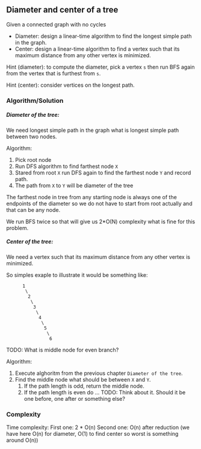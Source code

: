 ## Diameter and center of a tree

Given a connected graph with no cycles
- Diameter: design a linear-time algorithm to find the longest simple path in
  the graph.
- Center: design a linear-time algorithm to find a vertex such that its maximum
  distance from any other vertex is minimized.

Hint (diameter): to compute the diameter, pick a vertex `s` then run BFS again
from the vertex that is furthest from `s`. 

Hint (center): consider vertices on the longest path.

### Algorithm/Solution

##### Diameter of the tree:

We need longest simple path in the graph what is longest simple path between two
nodes.

Algorithm:

1. Pick root node
2. Run DFS algorithm to find farthest node `X`
3. Stared from root `X` run DFS again to find the farthest node `Y` and record
   path.
4. The path from `X` to `Y` will be diameter of the tree

The farthest node in tree from any starting node is always one of the endpoints
of the diameter so we do not have to start from root actually and that can be
any node.

We run BFS twice so that will give us 2*O(N) complexity what is fine for this problem.

##### Center of the tree:

We need a vertex such that its maximum distance from any other vertex is minimized. 

So simples exaple to illustrate it would be something like:

```log
      1
       \
        2
         \
          3
           \
            4
             \
              5
               \
                6
```

TODO: What is middle node for even branch?

Algorithm:

1. Execute alghoritm from the previous chapter `Diameter of the tree`.
2. Find the middle node what should be between `X` and `Y`. 
   1. If the path length is odd, return the middle node.
   2. If the path length is even do ... TODO: Think about it. Should it be one before, one after or something else?

### Complexity

Time complexity:
First one: 2 * O(n)
Second one: O(n) after reduction (we have here O(n) for diameter, O(1) to find center so worst is something around O(n))